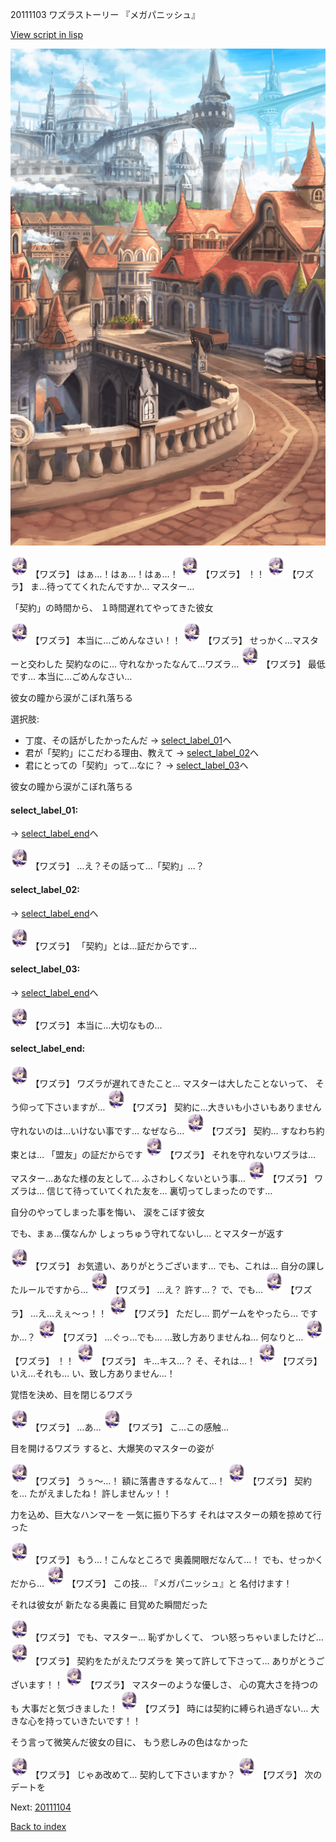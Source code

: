 20111103 ワズラストーリー 『メガパニッシュ』

[View script in lisp](../scripts/20111103.txt)

![town.png](../images/backgrounds/town.png)

<img src="../images/units/201111.png" alt="201111.png" height="34"/>
【ワズラ】
はぁ…！はぁ…！はぁ…！

<img src="../images/units/201111.png" alt="201111.png" height="34"/>
【ワズラ】
！！

<img src="../images/units/201111.png" alt="201111.png" height="34"/>
【ワズラ】
ま…待っててくれたんですか…
マスター…

「契約」の時間から、
１時間遅れてやってきた彼女

<img src="../images/units/201111.png" alt="201111.png" height="34"/>
【ワズラ】
本当に…ごめんなさい！！

<img src="../images/units/201111.png" alt="201111.png" height="34"/>
【ワズラ】
せっかく…マスターと交わした
契約なのに…
守れなかったなんて…ワズラ…

<img src="../images/units/201111.png" alt="201111.png" height="34"/>
【ワズラ】
最低です…
本当に…ごめんなさい…

彼女の瞳から涙がこぼれ落ちる

選択肢:
- 丁度、その話がしたかったんだ → [select_label_01](#select_label_01)へ
- 君が「契約」にこだわる理由、教えて → [select_label_02](#select_label_02)へ
- 君にとっての「契約」って…なに？ → [select_label_03](#select_label_03)へ

彼女の瞳から涙がこぼれ落ちる

#### select_label_01:
 → [select_label_end](#select_label_end)へ

<img src="../images/units/201111.png" alt="201111.png" height="34"/>
【ワズラ】
…え？その話って…「契約」…？

#### select_label_02:
 → [select_label_end](#select_label_end)へ

<img src="../images/units/201111.png" alt="201111.png" height="34"/>
【ワズラ】
「契約」とは…証だからです…

#### select_label_03:
 → [select_label_end](#select_label_end)へ

<img src="../images/units/201111.png" alt="201111.png" height="34"/>
【ワズラ】
本当に…大切なもの…

#### select_label_end:

<img src="../images/units/201111.png" alt="201111.png" height="34"/>
【ワズラ】
ワズラが遅れてきたこと…
マスターは大したことないって、
そう仰って下さいますが…

<img src="../images/units/201111.png" alt="201111.png" height="34"/>
【ワズラ】
契約に…大きいも小さいもありません
守れないのは…いけない事です…
なぜなら…

<img src="../images/units/201111.png" alt="201111.png" height="34"/>
【ワズラ】
契約…
すなわち約束とは…
「盟友」の証だからです

<img src="../images/units/201111.png" alt="201111.png" height="34"/>
【ワズラ】
それを守れないワズラは…
マスター…あなた様の友として…
ふさわしくないという事…

<img src="../images/units/201111.png" alt="201111.png" height="34"/>
【ワズラ】
ワズラは…
信じて待っていてくれた友を…
裏切ってしまったのです…

自分のやってしまった事を悔い、
涙をこぼす彼女

でも、まぁ…僕なんか
しょっちゅう守れてないし…
とマスターが返す

<img src="../images/units/201111.png" alt="201111.png" height="34"/>
【ワズラ】
お気遣い、ありがとうございます…
でも、これは…
自分の課したルールですから…

<img src="../images/units/201111.png" alt="201111.png" height="34"/>
【ワズラ】
…え？
許す…？
で、でも…

<img src="../images/units/201111.png" alt="201111.png" height="34"/>
【ワズラ】
…え…えぇ〜っ！！

<img src="../images/units/201111.png" alt="201111.png" height="34"/>
【ワズラ】
ただし…
罰ゲームをやったら…
ですか…？

<img src="../images/units/201111.png" alt="201111.png" height="34"/>
【ワズラ】
…ぐっ…でも…
…致し方ありませんね…
何なりと…

<img src="../images/units/201111.png" alt="201111.png" height="34"/>
【ワズラ】
！！

<img src="../images/units/201111.png" alt="201111.png" height="34"/>
【ワズラ】
キ…キス…？
そ、それは…！

<img src="../images/units/201111.png" alt="201111.png" height="34"/>
【ワズラ】
いえ…それも…
い、致し方ありません…！

覚悟を決め、目を閉じるワズラ

<img src="../images/units/201111.png" alt="201111.png" height="34"/>
【ワズラ】
…あ…

<img src="../images/units/201111.png" alt="201111.png" height="34"/>
【ワズラ】
こ…この感触…

目を開けるワズラ
すると、大爆笑のマスターの姿が

<img src="../images/units/201111.png" alt="201111.png" height="34"/>
【ワズラ】
うぅ〜…！
額に落書きするなんて…！

<img src="../images/units/201111.png" alt="201111.png" height="34"/>
【ワズラ】
契約を…
たがえましたね！
許しませんッ！！

力を込め、巨大なハンマーを
一気に振り下ろす
それはマスターの頬を掠めて行った

<img src="../images/units/201111.png" alt="201111.png" height="34"/>
【ワズラ】
もう…！こんなところで
奥義開眼だなんて…！
でも、せっかくだから…

<img src="../images/units/201111.png" alt="201111.png" height="34"/>
【ワズラ】
この技…
『メガパニッシュ』と
名付けます！

それは彼女が
新たなる奥義に
目覚めた瞬間だった

<img src="../images/units/201111.png" alt="201111.png" height="34"/>
【ワズラ】
でも、マスター…
恥ずかしくて、
つい怒っちゃいましたけど…

<img src="../images/units/201111.png" alt="201111.png" height="34"/>
【ワズラ】
契約をたがえたワズラを
笑って許して下さって…
ありがとうございます！！

<img src="../images/units/201111.png" alt="201111.png" height="34"/>
【ワズラ】
マスターのような優しさ、
心の寛大さを持つのも
大事だと気づきました！

<img src="../images/units/201111.png" alt="201111.png" height="34"/>
【ワズラ】
時には契約に縛られ過ぎない…
大きな心を持っていきたいです！！

そう言って微笑んだ彼女の目に、
もう悲しみの色はなかった

<img src="../images/units/201111.png" alt="201111.png" height="34"/>
【ワズラ】
じゃあ改めて…
契約して下さいますか？

<img src="../images/units/201111.png" alt="201111.png" height="34"/>
【ワズラ】
次のデートを


Next: [20111104](20111104.md)

[Back to index](index.md)
